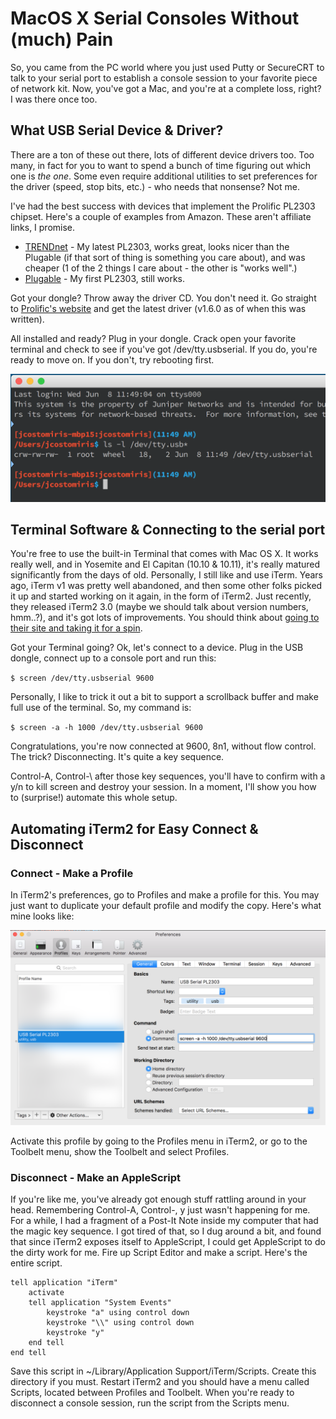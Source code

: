 # MacOS X Serial Consoles Without (much) Pain

So, you came from the PC world where you just used Putty or SecureCRT to talk to your serial port to establish a console session to your favorite piece of network kit.  Now, you've got a Mac, and you're at a complete loss, right?  I was there once too.

## What USB Serial Device & Driver?

There are a ton of these out there, lots of different device drivers too.  Too many, in fact for you to want to spend a bunch of time figuring out which one is *the one*.  Some even require additional utilities to set preferences for the driver (speed, stop bits, etc.) - who needs that nonsense?  Not me.

I've had the best success with devices that implement the Prolific PL2303 chipset.  Here's a couple of examples from Amazon.  These aren't affiliate links, I promise.

* [TRENDnet](https://amzn.com/B0007T27H8) - My latest PL2303, works great, looks nicer than the Plugable (if that sort of thing is something you care about), and was cheaper (1 of the 2 things I care about - the other is "works well".)
* [Plugable](https://amzn.com/B00425S1H8) -  My first PL2303, still works.

Got your dongle?  Throw away the driver CD.  You don't need it. Go straight to [Prolific's website](http://www.prolific.com.tw/US/ShowProduct.aspx?p_id=229&pcid=41) and get the latest driver (v1.6.0 as of when this was written).

All installed and ready?  Plug in your dongle.  Crack open your favorite terminal and check to see if you've got /dev/tty.usbserial.  If you do, you're ready to move on.  If you don't, try rebooting first.

![Device Node](devicenode.png)

## Terminal Software & Connecting to the serial port

You're free to use the built-in Terminal that comes with Mac OS X.  It works really well, and in Yosemite and El Capitan (10.10 & 10.11), it's really matured significantly from the days of old.  Personally, I still like and use iTerm.  Years ago, iTerm v1 was pretty well abandoned, and then some other folks picked it up and started working on it again, in the form of iTerm2.  Just recently, they released iTerm2 3.0 (maybe we should talk about version numbers, hmm..?), and it's got lots of improvements. You should think about [going to their site and taking it for a spin](https://www.iterm2.com).

Got your Terminal going?  Ok, let's connect to a device.  Plug in the USB dongle, connect up to a console port and run this:

`$ screen /dev/tty.usbserial 9600`

Personally, I like to trick it out a bit to support a scrollback buffer and make full use of the terminal.  So, my command is:

`$ screen -a -h 1000 /dev/tty.usbserial 9600`

Congratulations, you're now connected at 9600, 8n1, without flow control.  The trick?  Disconnecting.  It's quite a key sequence.

Control-A, Control-\ after those key sequences, you'll have to confirm with a y/n to kill screen and destroy your session.  In a moment, I'll show you how to (surprise!) automate this whole setup.

## Automating iTerm2 for Easy Connect & Disconnect

### Connect - Make a Profile

In iTerm2's preferences, go to Profiles and make a profile for this.  You may just want to duplicate your default profile and modify the copy.  Here's what mine looks like:

![iTerm2 Profile](iTermProfile.png)

Activate this profile by going to the Profiles menu in iTerm2, or go to the Toolbelt menu, show the Toolbelt and select Profiles.

### Disconnect - Make an AppleScript

If you're like me, you've already got enough stuff rattling around in your head.  Remembering Control-A, Control-\, y just wasn't happening for me.  For a while, I had a fragment of a Post-It Note inside my computer that had the magic key sequence.  I got tired of that, so I dug around a bit, and found that since iTerm2 exposes itself to AppleScript, I could get AppleScript to do the dirty work for me.  Fire up Script Editor and make a script.  Here's the entire script.

```AppleScript
tell application "iTerm"
	activate
	tell application "System Events"
		keystroke "a" using control down
		keystroke "\\" using control down
		keystroke "y"
	end tell
end tell
```
Save this script in ~/Library/Application Support/iTerm/Scripts.  Create this directory if you must.  Restart iTerm2 and you should have a menu called Scripts, located between Profiles and Toolbelt.  When you're ready to disconnect a console session, run the script from the Scripts menu.
